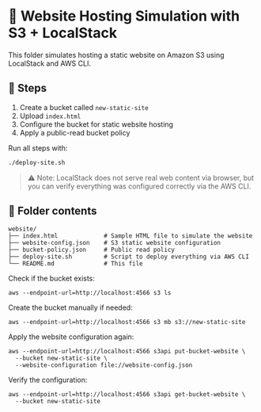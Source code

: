 # 🧪 Website Hosting Simulation with S3 + LocalStack

This folder simulates hosting a static website on Amazon S3 using LocalStack and AWS CLI.

## 🔧 Steps

1. Create a bucket called `new-static-site`
2. Upload `index.html`
3. Configure the bucket for static website hosting
4. Apply a public-read bucket policy

Run all steps with:

```bash
./deploy-site.sh
````

> ⚠️ Note: LocalStack does not serve real web content via browser, but you can verify everything was configured correctly via the AWS CLI.


## 📁 Folder contents

```
website/
├── index.html             # Sample HTML file to simulate the website
├── website-config.json    # S3 static website configuration
├── bucket-policy.json     # Public read policy
├── deploy-site.sh         # Script to deploy everything via AWS CLI
└── README.md              # This file
```

Check if the bucket exists:

```
aws --endpoint-url=http://localhost:4566 s3 ls
```

Create the bucket manually if needed:

```
aws --endpoint-url=http://localhost:4566 s3 mb s3://new-static-site
```

Apply the website configuration again:
```
aws --endpoint-url=http://localhost:4566 s3api put-bucket-website \
  --bucket new-static-site \
  --website-configuration file://website-config.json
```

Verify the configuration:
```
aws --endpoint-url=http://localhost:4566 s3api get-bucket-website \
  --bucket new-static-site
```

